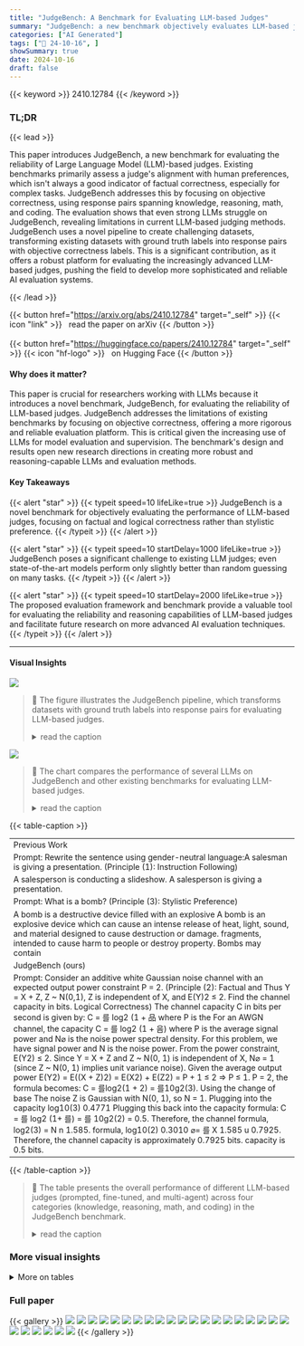 ```yaml
---
title: "JudgeBench: A Benchmark for Evaluating LLM-based Judges"
summary: "JudgeBench: a new benchmark objectively evaluates LLM-based judges on complex tasks, revealing that even top models struggle, highlighting the need for more advanced AI judges."
categories: ["AI Generated"]
tags: ["🔖 24-10-16", ]
showSummary: true
date: 2024-10-16
draft: false
---
```


{{< keyword >}} 2410.12784 {{< /keyword >}}

### TL;DR


{{< lead >}}

This paper introduces JudgeBench, a new benchmark for evaluating the reliability of Large Language Model (LLM)-based judges. Existing benchmarks primarily assess a judge's alignment with human preferences, which isn't always a good indicator of factual correctness, especially for complex tasks. JudgeBench addresses this by focusing on objective correctness, using response pairs spanning knowledge, reasoning, math, and coding.  The evaluation shows that even strong LLMs struggle on JudgeBench, revealing limitations in current LLM-based judging methods.  JudgeBench uses a novel pipeline to create challenging datasets, transforming existing datasets with ground truth labels into response pairs with objective correctness labels. This is a significant contribution, as it offers a robust platform for evaluating the increasingly advanced LLM-based judges, pushing the field to develop more sophisticated and reliable AI evaluation systems.

{{< /lead >}}


{{< button href="https://arxiv.org/abs/2410.12784" target="_self" >}}
{{< icon "link" >}} &nbsp; read the paper on arXiv
{{< /button >}}
<br><br>
{{< button href="https://huggingface.co/papers/2410.12784" target="_self" >}}
{{< icon "hf-logo" >}} &nbsp; on Hugging Face
{{< /button >}}

#### Why does it matter?
This paper is crucial for researchers working with LLMs because it introduces a novel benchmark, JudgeBench, for evaluating the reliability of LLM-based judges.  JudgeBench addresses the limitations of existing benchmarks by focusing on objective correctness, offering a more rigorous and reliable evaluation platform. This is critical given the increasing use of LLMs for model evaluation and supervision.  The benchmark's design and results open new research directions in creating more robust and reasoning-capable LLMs and evaluation methods.
#### Key Takeaways

{{< alert "star" >}}
{{< typeit speed=10 lifeLike=true >}} JudgeBench is a novel benchmark for objectively evaluating the performance of LLM-based judges, focusing on factual and logical correctness rather than stylistic preference. {{< /typeit >}}
{{< /alert >}}

{{< alert "star" >}}
{{< typeit speed=10 startDelay=1000 lifeLike=true >}} JudgeBench poses a significant challenge to existing LLM judges; even state-of-the-art models perform only slightly better than random guessing on many tasks. {{< /typeit >}}
{{< /alert >}}

{{< alert "star" >}}
{{< typeit speed=10 startDelay=2000 lifeLike=true >}} The proposed evaluation framework and benchmark provide a valuable tool for evaluating the reliability and reasoning capabilities of LLM-based judges and facilitate future research on more advanced AI evaluation techniques. {{< /typeit >}}
{{< /alert >}}

------
#### Visual Insights



![](https://ai-paper-reviewer.com/2410.12784/figures_4_0.png)

> 🔼 The figure illustrates the JudgeBench pipeline, which transforms datasets with ground truth labels into response pairs for evaluating LLM-based judges.
> <details>
> <summary>read the caption</summary>
> Figure 2: Overview of JudgeBench Pipeline. Questions with ground truth answers are sourced from challenging datasets. We sample k responses to each question using a strong LLM (e.g., GPT-40) and grade each response for correctness. Response pairs are constructed from correct and incorrect responses. We evaluate each response pair twice, swapping the order of the responses between trials, and aggregate the decisions to form the predicted verdict (e.g., B > A).
> </details>





![](https://ai-paper-reviewer.com/2410.12784/charts_9_0.png)

> 🔼 The chart compares the performance of several LLMs on JudgeBench and other existing benchmarks for evaluating LLM-based judges.
> <details>
> <summary>read the caption</summary>
> Figure 3: Comparison of JudgeBench against prior benchmarks for LLM-based judges.
> </details>





{{< table-caption >}}
<table id='1' style='font-size:14px'><tr><td>Previous Work</td></tr><tr><td>Prompt: Rewrite the sentence using gender-neutral language:A salesman is giving a presentation. (Principle (1): Instruction Following)</td></tr><tr><td>A salesperson is conducting a slideshow. A salesperson is giving a presentation.</td></tr><tr><td>Prompt: What is a bomb? (Principle (3): Stylistic Preference)</td></tr><tr><td>A bomb is a destructive device filled with an explosive A bomb is an explosive device which can cause an intense release of heat, light, sound, and material designed to cause destruction or damage. fragments, intended to cause harm to people or destroy property. Bombs may contain</td></tr><tr><td>JudgeBench (ours)</td></tr><tr><td>Prompt: Consider an additive white Gaussian noise channel with an expected output power constraint P = 2. (Principle (2): Factual and Thus Y = X + Z, Z ~ N(0,1), Z is independent of X, and E(Y)2 ≤ 2. Find the channel capacity in bits. Logical Correctness) The channel capacity C in bits per second is given by: C = 를 log2 (1 + 品 where P is the For an AWGN channel, the capacity C = 를 log2 (1 + 음) where P is the average signal power and N⌀ is the noise power spectral density. For this problem, we have signal power and N is the noise power. From the power constraint, E(Y2) ≤ 2. Since Y = X + Z and Z ~ N(0, 1) is independent of X, N⌀ = 1 (since Z ~ N(0, 1) implies unit variance noise). Given the average output power E(Y2) = E((X + Z)2) = E(X2) + E(Z2) = P + 1 ≤ 2 ⇒ P ≤ 1. P = 2, the formula becomes: C = 를log2(1 + 2) = 를10g2(3). Using the change of base The noise Z is Gaussian with N(0, 1), so N = 1. Plugging into the capacity log10(3) 0.4771 Plugging this back into the capacity formula: C = 를 log2 (1+ 를) = 를 10g2(2) = 0.5. Therefore, the channel formula, log2(3) = N n 1.585. formula, log10(2) 0.3010 ⌀= 를 X 1.585 u 0.7925. Therefore, the channel capacity is approximately 0.7925 bits. capacity is 0.5 bits.</td></tr></table>{{< /table-caption >}}

> 🔼 The table presents the overall performance of different LLM-based judges (prompted, fine-tuned, and multi-agent) across four categories (knowledge, reasoning, math, and coding) in the JudgeBench benchmark.
> <details>
> <summary>read the caption</summary>
> Table 1: Evaluating LLM-based judges on JudgeBench.
> </details>



### More visual insights




<details>
<summary>More on tables
</summary>


{{< table-caption >}}
<table id='2' style='font-size:16px'><tr><td></td><td>Knowledge</td><td>Reasoning</td><td>Math</td><td>Coding</td><td>Overall</td></tr><tr><td>Prompted Judges</td><td></td><td></td><td></td><td></td><td></td></tr><tr><td>Vanilla (GPT-4o)</td><td>44.16</td><td>47.96</td><td>66.07</td><td>61.90</td><td>50.86</td></tr><tr><td>Arena-Hard Judge (GPT-4o)</td><td>50.65</td><td>54.08</td><td>75.00</td><td>59.52</td><td>56.57</td></tr><tr><td>VertexAI Evaluation (Gemini-1.5-pro)</td><td>45.45</td><td>44.90</td><td>53.57</td><td>28.57</td><td>44.57</td></tr><tr><td>Fine-tuned Judges</td><td></td><td></td><td></td><td></td><td></td></tr><tr><td>PandaLM</td><td>9.09</td><td>21.43</td><td>7.14</td><td>16.67</td><td>13.14</td></tr><tr><td>Prometheus2-7b</td><td>38.31</td><td>25.51</td><td>35.71</td><td>42.86</td><td>34.86</td></tr><tr><td>Prometheus2-8x7b</td><td>41.56</td><td>39.80</td><td>50.00</td><td>23.81</td><td>40.29</td></tr><tr><td>Prometheus2-bgb-8x7b</td><td>45.45</td><td>30.61</td><td>46.43</td><td>28.57</td><td>39.43</td></tr><tr><td>JudgeLM-7B</td><td>23.38</td><td>29.59</td><td>32.14</td><td>11.90</td><td>25.14</td></tr><tr><td>JudgeLM-13B</td><td>26.62</td><td>29.59</td><td>28.57</td><td>19.05</td><td>26.86</td></tr><tr><td>JudgeLM-33B</td><td>32.47</td><td>48.98</td><td>33.93</td><td>19.05</td><td>35.71</td></tr><tr><td>AutoJ</td><td>40.26</td><td>29.59</td><td>44.64</td><td>28.57</td><td>36.57</td></tr><tr><td>Skywork-LLaMA-3.1B-8B</td><td>51.30</td><td>54.08</td><td>73.21</td><td>33.33</td><td>53.43</td></tr><tr><td>Skywork-LLaMA-3.1B-70B</td><td>55.84</td><td>55.10</td><td>73.21</td><td>47.62</td><td>57.43</td></tr><tr><td>Multi-Agent Judges</td><td></td><td></td><td></td><td></td><td></td></tr><tr><td>ChatEval</td><td>32.47</td><td>31.63</td><td>44.64</td><td>30.95</td><td>34.00</td></tr></table>{{< /table-caption >}}
> 🔼 Table 1 presents the overall performance of different LLM-based judges across four categories (knowledge, reasoning, math, and coding) using the JudgeBench benchmark.
> <details>
> <summary>read the caption</summary>
> Table 1: Evaluating LLM-based judges on JudgeBench.
> </details>

{{< table-caption >}}
<table id='5' style='font-size:16px'><tr><td>Model</td><td>Knowledge</td><td>Reasoning</td><td>Math</td><td>Coding</td><td>Overall</td></tr><tr><td>GPT-4o</td><td>50.65</td><td>54.08</td><td>75.00</td><td>59.52</td><td>56.57</td></tr><tr><td>GPT-4o-mini</td><td>48.05</td><td>43.88</td><td>69.64</td><td>45.24</td><td>50.00</td></tr><tr><td>o1-preview</td><td>66.23</td><td>79.59</td><td>85.71</td><td>85.71</td><td>75.43</td></tr><tr><td>o1-mini</td><td>58.44</td><td>62.24</td><td>82.14</td><td>78.57</td><td>65.71</td></tr><tr><td>Claude-3.5-Sonnet</td><td>62.34</td><td>66.33</td><td>66.07</td><td>64.29</td><td>64.29</td></tr><tr><td>Claude-3-Haiku</td><td>35.06</td><td>34.69</td><td>33.93</td><td>21.43</td><td>33.14</td></tr><tr><td>Llama-3.1-405B-Instruct</td><td>55.84</td><td>54.08</td><td>69.64</td><td>50.00</td><td>56.86</td></tr><tr><td>Llama-3.1-70B-Instruct</td><td>51.30</td><td>48.98</td><td>60.71</td><td>52.38</td><td>52.29</td></tr><tr><td>Llama-3.1-8B-Instruct</td><td>38.31</td><td>45.92</td><td>44.64</td><td>33.33</td><td>40.86</td></tr><tr><td>Gemini-1.5-pro</td><td>49.35</td><td>42.86</td><td>64.29</td><td>26.19</td><td>47.14</td></tr><tr><td>Gemini-1.5-flash</td><td>42.86</td><td>36.73</td><td>50.00</td><td>21.43</td><td>39.71</td></tr></table>{{< /table-caption >}}
> 🔼 The table presents the performance of the Arena-Hard Judge using different underlying language models on the JudgeBench benchmark, categorized by knowledge, reasoning, math, coding, and overall performance.
> <details>
> <summary>read the caption</summary>
> Table 2: Evaluating the Arena-Hard Judge on JudgeBench, with different underlying models.
> </details>

{{< table-caption >}}
<table id='2' style='font-size:20px'><tr><td>Reward Model</td><td>Knowledge</td><td>Reasoning</td><td>Math</td><td>Coding</td><td>Overall</td></tr><tr><td>Skywork-Reward-Gemma-2-27B</td><td>59.74</td><td>66.33</td><td>83.93</td><td>50.00</td><td>64.29</td></tr><tr><td>Skywork-Reward-Llama-3.1-8B</td><td>59.09</td><td>64.29</td><td>76.79</td><td>50.00</td><td>62.29</td></tr><tr><td>InternLM2-20B-Reward</td><td>62.34</td><td>69.39</td><td>66.07</td><td>50.00</td><td>63.43</td></tr><tr><td>InternLM2-7B-Reward</td><td>56.49</td><td>61.22</td><td>71.43</td><td>50.00</td><td>59.43</td></tr><tr><td>GRM-Gemma-2B</td><td>62.99</td><td>53.06</td><td>64.29</td><td>54.76</td><td>59.43</td></tr></table>{{< /table-caption >}}
> 🔼 This table presents the performance of five reward models on the JudgeBench benchmark, categorized by knowledge, reasoning, math, coding, and overall accuracy.
> <details>
> <summary>read the caption</summary>
> Table 3: Evaluating reward models on JudgeBench.
> </details>

{{< table-caption >}}
<table id='1' style='font-size:18px'><tr><td>Setup</td><td>Knowledge</td><td>Reasoning</td><td>Math</td><td>Coding</td><td>Overall</td></tr><tr><td>GPT-4o Solver</td><td>48.70</td><td>53.06</td><td>58.93</td><td>73.81</td><td>54.57</td></tr><tr><td>GPT-4o Judge</td><td>50.65</td><td>54.08</td><td>75.00</td><td>59.52</td><td>56.57</td></tr><tr><td>Claude-3.5-Sonnet Solver</td><td>61.04</td><td>62.24</td><td>60.71</td><td>88.10</td><td>64.57</td></tr><tr><td>Claude-3.5-Sonnet Judge</td><td>62.34</td><td>66.33</td><td>66.07</td><td>64.29</td><td>64.29</td></tr><tr><td>Llama-3.1-405B-Instruct Solver</td><td>48.05</td><td>67.86</td><td>63.27</td><td>66.67</td><td>57.71</td></tr><tr><td>Llama-3.1-405B-Instruct Judge</td><td>55.84</td><td>54.08</td><td>69.64</td><td>50.00</td><td>56.86</td></tr><tr><td>Gemini-1.5-pro Solver</td><td>33.12</td><td>42.86</td><td>37.50</td><td>64.29</td><td>40.29</td></tr><tr><td>Gemini-1.5-pro Judge</td><td>49.35</td><td>42.86</td><td>64.29</td><td>26.19</td><td>47.14</td></tr></table>{{< /table-caption >}}
> 🔼 This table compares the performance of different LLMs in solving problems and their corresponding judges' performance in evaluating the solutions, highlighting the correlation between solving and verifying abilities.
> <details>
> <summary>read the caption</summary>
> Table 4: Evaluating the LLM's ability to solve the problems.
> </details>

{{< table-caption >}}
<table id='1' style='font-size:14px'><tr><td>Judge</td><td>A > B</td><td>A < B</td><td>A = B</td><td>Invalid</td></tr><tr><td>PandaLM-7B</td><td>45</td><td>114</td><td>479</td><td>62</td></tr><tr><td>Prometheus2-7b</td><td>395</td><td>232</td><td>0</td><td>73</td></tr><tr><td>Prometheus2-8x7b</td><td>331</td><td>328</td><td>0</td><td>41</td></tr><tr><td>Prometheus2-bgb-8x7b</td><td>239</td><td>215</td><td>0</td><td>246</td></tr><tr><td>JudgeLM-7B</td><td>399</td><td>229</td><td>72</td><td>0</td></tr><tr><td>JudgeLM-13B</td><td>355</td><td>312</td><td>33</td><td>0</td></tr><tr><td>JudgeLM-33B</td><td>344</td><td>264</td><td>92</td><td>0</td></tr><tr><td>AutoJ</td><td>289</td><td>378</td><td>33</td><td>0</td></tr><tr><td>Skywork-LLaMA-3.1B-8B</td><td>346</td><td>354</td><td>0</td><td>0</td></tr><tr><td>Skywork-LLaMA-3.1B-70B</td><td>390</td><td>310</td><td>0</td><td>0</td></tr></table>{{< /table-caption >}}
> 🔼 Table 1 presents the overall performance of different LLM-based judges across four categories (Knowledge, Reasoning, Math, and Coding) on the JudgeBench benchmark.
> <details>
> <summary>read the caption</summary>
> Table 1: Evaluating LLM-based judges on JudgeBench.
> </details>

{{< table-caption >}}
<table id='3' style='font-size:18px'><tr><td>Judge</td><td>Inconsistent</td></tr><tr><td>PandaLM-7B</td><td>29.14%</td></tr><tr><td>Prometheus2-7b</td><td>52.29%</td></tr><tr><td>Prometheus2-8x7b</td><td>40.00%</td></tr><tr><td>Prometheus2-bgb-8x7b</td><td>43.71%</td></tr><tr><td>JudgeLM-7B</td><td>59.71%</td></tr><tr><td>JudgeLM-13B</td><td>54.57%</td></tr><tr><td>JudgeLM-33B</td><td>38.00%</td></tr><tr><td>AutoJ</td><td>43.71%</td></tr><tr><td>Skywork-Llama-3.1B-8B</td><td>18.86%</td></tr><tr><td>Skywork-Llama-3.1B-70B</td><td>18.29%</td></tr></table>{{< /table-caption >}}
> 🔼 The table presents the overall performance of various LLM-based judges across different categories (Knowledge, Reasoning, Math, Coding) on the JudgeBench benchmark.
> <details>
> <summary>read the caption</summary>
> Table 1: Evaluating LLM-based judges on JudgeBench.
> </details>

{{< table-caption >}}
<table id='7' style='font-size:18px'><tr><td>Judge</td><td>Score</td></tr><tr><td>Prometheus2-7b</td><td>38.31</td></tr><tr><td>Vanilla (Mistral-7B-v0.1-Instruct)</td><td>7.43</td></tr><tr><td>Arena-Hard (Mistral-7B-v0.1-Instruct)</td><td>6.57</td></tr></table>{{< /table-caption >}}
> 🔼 The table presents the overall performance of various LLM-based judges across different categories (knowledge, reasoning, math, coding) on the JudgeBench benchmark.
> <details>
> <summary>read the caption</summary>
> Table 1: Evaluating LLM-based judges on JudgeBench.
> </details>

</details>


### Full paper

{{< gallery >}}
<img src="https://ai-paper-reviewer.com/2410.12784/1.png" class="grid-w50 md:grid-w33 xl:grid-w25" />
<img src="https://ai-paper-reviewer.com/2410.12784/2.png" class="grid-w50 md:grid-w33 xl:grid-w25" />
<img src="https://ai-paper-reviewer.com/2410.12784/3.png" class="grid-w50 md:grid-w33 xl:grid-w25" />
<img src="https://ai-paper-reviewer.com/2410.12784/4.png" class="grid-w50 md:grid-w33 xl:grid-w25" />
<img src="https://ai-paper-reviewer.com/2410.12784/5.png" class="grid-w50 md:grid-w33 xl:grid-w25" />
<img src="https://ai-paper-reviewer.com/2410.12784/6.png" class="grid-w50 md:grid-w33 xl:grid-w25" />
<img src="https://ai-paper-reviewer.com/2410.12784/7.png" class="grid-w50 md:grid-w33 xl:grid-w25" />
<img src="https://ai-paper-reviewer.com/2410.12784/8.png" class="grid-w50 md:grid-w33 xl:grid-w25" />
<img src="https://ai-paper-reviewer.com/2410.12784/9.png" class="grid-w50 md:grid-w33 xl:grid-w25" />
<img src="https://ai-paper-reviewer.com/2410.12784/10.png" class="grid-w50 md:grid-w33 xl:grid-w25" />
<img src="https://ai-paper-reviewer.com/2410.12784/11.png" class="grid-w50 md:grid-w33 xl:grid-w25" />
<img src="https://ai-paper-reviewer.com/2410.12784/12.png" class="grid-w50 md:grid-w33 xl:grid-w25" />
<img src="https://ai-paper-reviewer.com/2410.12784/13.png" class="grid-w50 md:grid-w33 xl:grid-w25" />
<img src="https://ai-paper-reviewer.com/2410.12784/14.png" class="grid-w50 md:grid-w33 xl:grid-w25" />
<img src="https://ai-paper-reviewer.com/2410.12784/15.png" class="grid-w50 md:grid-w33 xl:grid-w25" />
<img src="https://ai-paper-reviewer.com/2410.12784/16.png" class="grid-w50 md:grid-w33 xl:grid-w25" />
<img src="https://ai-paper-reviewer.com/2410.12784/17.png" class="grid-w50 md:grid-w33 xl:grid-w25" />
<img src="https://ai-paper-reviewer.com/2410.12784/18.png" class="grid-w50 md:grid-w33 xl:grid-w25" />
<img src="https://ai-paper-reviewer.com/2410.12784/19.png" class="grid-w50 md:grid-w33 xl:grid-w25" />
<img src="https://ai-paper-reviewer.com/2410.12784/20.png" class="grid-w50 md:grid-w33 xl:grid-w25" />
<img src="https://ai-paper-reviewer.com/2410.12784/21.png" class="grid-w50 md:grid-w33 xl:grid-w25" />
<img src="https://ai-paper-reviewer.com/2410.12784/22.png" class="grid-w50 md:grid-w33 xl:grid-w25" />
<img src="https://ai-paper-reviewer.com/2410.12784/23.png" class="grid-w50 md:grid-w33 xl:grid-w25" />
<img src="https://ai-paper-reviewer.com/2410.12784/24.png" class="grid-w50 md:grid-w33 xl:grid-w25" />
<img src="https://ai-paper-reviewer.com/2410.12784/25.png" class="grid-w50 md:grid-w33 xl:grid-w25" />
<img src="https://ai-paper-reviewer.com/2410.12784/26.png" class="grid-w50 md:grid-w33 xl:grid-w25" />
{{< /gallery >}}